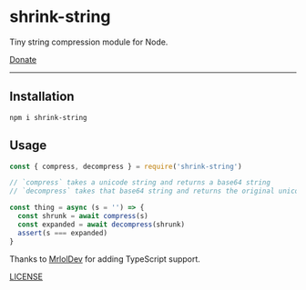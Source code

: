 # shrink-string

Tiny string compression module for Node.

[Donate](https://ko-fi.com/zacanger)

--------

## Installation

`npm i shrink-string`

## Usage

```javascript
const { compress, decompress } = require('shrink-string')

// `compress` takes a unicode string and returns a base64 string
// `decompress` takes that base64 string and returns the original unicode string

const thing = async (s = '') => {
  const shrunk = await compress(s)
  const expanded = await decompress(shrunk)
  assert(s === expanded)
}
```

Thanks to [MrlolDev](https://github.com/MrlolDev) for adding TypeScript support.

[LICENSE](./LICENSE.md)
